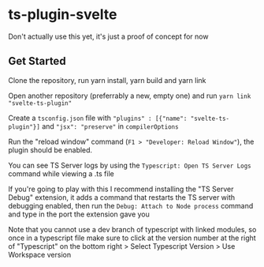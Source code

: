# ts-plugin-svelte

Don't actually use this yet, it's just a proof of concept for now

## Get Started

Clone the repository, run yarn install, yarn build and yarn link

Open another repository (preferrably a new, empty one) and run `yarn link "svelte-ts-plugin"`

Create a `tsconfig.json` file with `"plugins" : [{"name": "svelte-ts-plugin"}]` and `"jsx": "preserve"` in `compilerOptions`

Run the "reload window" command (`F1 > "Developer: Reload Window"`), the plugin should be enabled.

You can see TS Server logs by using the `Typescript: Open TS Server Logs` command while viewing a .ts file

If you're going to play with this I recommend installing the "TS Server Debug" extension, it adds a command that restarts the TS server with debugging enabled, then run the `Debug: Attach to Node process` command and type in the port the extension gave you

Note that you cannot use a dev branch of typescript with linked modules, so once in a typescript file make sure to click at the version number at the right of "Typescript" on the bottom right > Select Typescript Version > Use Workspace version